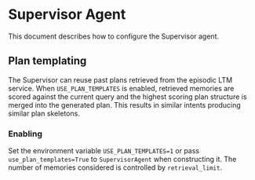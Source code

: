 # Supervisor Agent

This document describes how to configure the Supervisor agent.

## Plan templating

The Supervisor can reuse past plans retrieved from the episodic LTM service. When
`USE_PLAN_TEMPLATES` is enabled, retrieved memories are scored against the current
query and the highest scoring plan structure is merged into the generated plan.
This results in similar intents producing similar plan skeletons.

### Enabling

Set the environment variable `USE_PLAN_TEMPLATES=1` or pass
`use_plan_templates=True` to `SupervisorAgent` when constructing it.
The number of memories considered is controlled by `retrieval_limit`.

